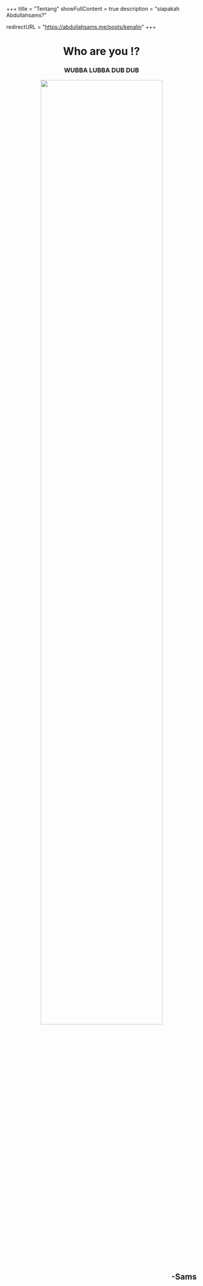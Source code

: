 +++
title = "Tentang"
showFullContent = true
description = "siapakah Abdullahsams?"

redirectURL = "https://abdullahsams.me/posts/kenalin"
+++

<h1 align=center ">Who are you ⁉️</h1>
<h3 align="center"> WUBBA LUBBA DUB DUB</h2>
<div align="center">
  <img width="80%" height="80%" src="/img/1517887314_1502946397_tumblr_oorm14Ceva1rbd7lgo1_400%20(1).gif">
</div>
<h2 align="right">-Sams</h2>

